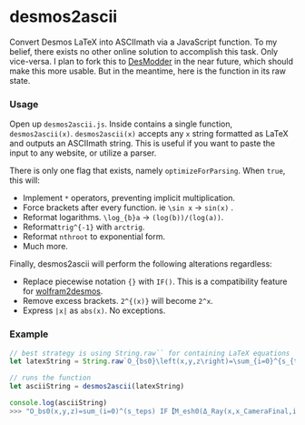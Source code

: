 
# desmos2ascii
Convert Desmos LaTeX into ASCIImath via a JavaScript function. To my belief, there exists no other online solution to accomplish this task. Only vice-versa. I plan to fork this to [DesModder](https://github.com/DesModder/DesModder) in the near future, which should make this more usable. But in the meantime, here is the function in its raw state.

### Usage
Open up `desmos2ascii.js`. Inside contains a single function, `desmos2ascii(x)`. `desmos2ascii(x)` accepts any `x` string formatted as LaTeX and outputs an ASCIImath string. This is useful if you want to paste the input to any website, or utilize a parser.

There is only one flag that exists, namely `optimizeForParsing`. When `true`, this will:
- Implement `*` operators, preventing implicit multiplication.
- Force brackets after every function. ie `\sin x` → `sin(x)` .
- Reformat logarithms. `\log_{b}a` → `(log(b))/(log(a))`.
- Reformat`trig^{-1}` with `arctrig`.
- Reformat `nthroot` to exponential form.
- Much more.


Finally, desmos2ascii will perform the following alterations regardless:
- Replace piecewise notation `{}` with `IF()`. This is a compatibility feature for [wolfram2desmos](https://github.com/Heavenira/wolfram2desmos).
- Remove excess brackets. `2^{(x)}` will become `2^x`.
- Express `|x|` as `abs(x)`. No exceptions.

### Example
```js
// best strategy is using String.raw`` for containing LaTeX equations
let latexString = String.raw`O_{bs0}\left(x,y,z\right)=\sum_{i=0}^{s_{teps}}\left\{M_{esh0}\left(\Delta_{Ray}\left(x,x_{CameraFinal},i\right),\Delta_{Ray}\left(y,y_{CameraFinal},i\right),\Delta_{Ray}\left(z,z_{CameraFinal},i\right)\right)=0:0\right\}`

// runs the function
let asciiString = desmos2ascii(latexString)

console.log(asciiString)
>>> "O_bs0(x,y,z)=sum_(i=0)^(s_teps) IF【M_esh0(Δ_Ray(x,x_CameraFinal,i),Δ_Ray(y,y_CameraFinal,i),Δ_Ray(z,z_CameraFinal,i))=0:0】"
```
